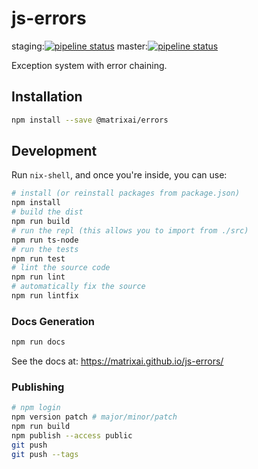 # js-errors

staging:[![pipeline status](https://gitlab.com/MatrixAI/open-source/js-errors/badges/staging/pipeline.svg)](https://gitlab.com/MatrixAI/open-source/js-errors/commits/staging)
master:[![pipeline status](https://gitlab.com/MatrixAI/open-source/js-errors/badges/master/pipeline.svg)](https://gitlab.com/MatrixAI/open-source/js-errors/commits/master)

Exception system with error chaining.

## Installation

```sh
npm install --save @matrixai/errors
```

## Development

Run `nix-shell`, and once you're inside, you can use:

```sh
# install (or reinstall packages from package.json)
npm install
# build the dist
npm run build
# run the repl (this allows you to import from ./src)
npm run ts-node
# run the tests
npm run test
# lint the source code
npm run lint
# automatically fix the source
npm run lintfix
```

### Docs Generation

```sh
npm run docs
```

See the docs at: https://matrixai.github.io/js-errors/

### Publishing

```sh
# npm login
npm version patch # major/minor/patch
npm run build
npm publish --access public
git push
git push --tags
```
